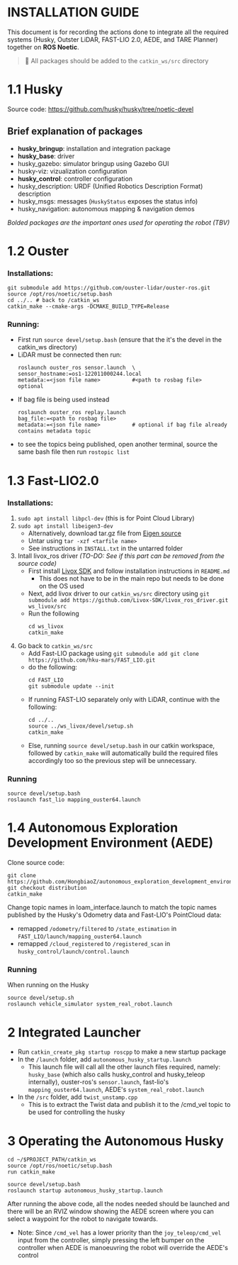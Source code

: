 # INSTALLATION GUIDE

This document is for recording the actions done to integrate all the required systems (Husky, Outster LiDAR, FAST-LIO 2.0, AEDE, and TARE Planner) together on **ROS Noetic**.
> 📘 All packages should be added to the `catkin_ws/src` directory


1.1 Husky
=========

Source code: https://github.com/husky/husky/tree/noetic-devel

## Brief explanation of packages

- **husky_bringup**: installation and integration package
- **husky_base**: driver
- husky_gazebo: simulator bringup using Gazebo GUI
- husky-viz: vizualization configuration
- **husky_control**: controller configuration
- husky_description: URDF (Unified Robotics Description Format) description
- husky_msgs: messages (`HuskyStatus` exposes the status info)
- husky_navigation: autonomous mapping & navigation demos

*Bolded packages are the important ones used for operating the robot (TBV)*


1.2 Ouster
======================

### Installations:

```
git submodule add https://github.com/ouster-lidar/ouster-ros.git
source /opt/ros/noetic/setup.bash
cd ../.. # back to /catkin_ws
catkin_make --cmake-args -DCMAKE_BUILD_TYPE=Release
```

### Running:

- First run `source devel/setup.bash` (ensure that the it's the devel in the catkin_ws directory)
- LiDAR must be connected then run:
    ```
    roslaunch ouster_ros sensor.launch  \
    sensor_hostname:=os1-122011000244.local
    metadata:=<json file name>          #<path to rosbag file>  optional
    ```
- If bag file is being used instead
    ```
    roslaunch ouster_ros replay.launch
    bag_file:=<path to rosbag file>
    metadata:=<json file name>          # optional if bag file already contains metadata topic
    ```
- to see the topics being published, open another terminal, source the same bash file then run `rostopic list`


1.3 Fast-LIO2.0
===============

### Installations:

1.  `sudo apt install libpcl-dev` (this is for Point Cloud Library)
2.  `sudo apt install libeigen3-dev`
    - Alternatively, download tar.gz file from [Eigen source](https://eigen.tuxfamily.org/index.php?title=Main_Page) 
    - Untar using `tar -xzf <tarfile name>`
    - See instructions in `INSTALL.txt` in the untarred folder
3. Intall livox_ros driver *(TO-DO: See if this part can be removed from the source code)*
    - First install [Livox SDK](https://github.com/Livox-SDK/Livox-SDK) and follow installation instructions in `README.md`
        - This does not have to be in the main repo but needs to be done on the OS used
    - Next, add livox driver to our `catkin_ws/src` directory using `git submodule add https://github.com/Livox-SDK/livox_ros_driver.git ws_livox/src`
    - Run the following
        ```
        cd ws_livox
        catkin_make
        ```
4. Go back to `catkin_ws/src`
    - Add Fast-LIO package using `git submodule add git clone https://github.com/hku-mars/FAST_LIO.git`
    - do the following:
        ```
        cd FAST_LIO
        git submodule update --init
        ```
    - If running FAST-LIO separately only with LiDAR, continue with the following:
        ```
        cd ../..
        source ../ws_livox/devel/setup.sh
        catkin_make
        ```
    - Else, running `source devel/setup.bash` in our catkin workspace, followed by `catkin_make` will automatically build the required files accordingly too so the previous step will be unnecessary.

### Running

```
source devel/setup.bash
roslaunch fast_lio mapping_ouster64.launch
```


1.4 Autonomous Exploration Development Environment (AEDE)
=========================================================

Clone source code: 
```
git clone https://github.com/HongbiaoZ/autonomous_exploration_development_environment.git
git checkout distribution
catkin_make
```
Change topic names in loam_interface.launch to match the topic names published by the Husky's Odometry data and Fast-LIO's PointCloud data:
- remapped `/odometry/filtered` to `/state_estimation` in `FAST_LIO/launch/mapping_ouster64.launch`
- remapped `/cloud_registered` to `/registered_scan` in `husky_control/launch/control.launch`

### Running
When running on the Husky
```
source devel/setup.sh
roslaunch vehicle_simulator system_real_robot.launch
```

2 Integrated Launcher
=====================

- Run `catkin_create_pkg startup roscpp` to make a new startup package
- In the `/launch` folder, add `autonomous_husky_startup.launch`
    - This launch file will call all the other launch files required, namely: `husky_base` (which also calls husky_control and husky_teleop internally), ouster-ros's `sensor.launch`, fast-lio's `mapping_ouster64.launch`, AEDE's `system_real_robot.launch`
- In the `/src` folder, add `twist_unstamp.cpp`
    - This is to extract the Twist data and publish it to the /cmd_vel topic to be used for controlling the husky

3 Operating the Autonomous Husky
================================

```
cd ~/$PROJECT_PATH/catkin_ws
source /opt/ros/noetic/setup.bash 
run catkin_make

source devel/setup.bash
roslaunch startup autonomous_husky_startup.launch
```
After running the above code, all the nodes needed should be launched and there will be an RVIZ window showing the AEDE screen where you can select a waypoint for the robot to navigate towards.
- Note: Since `/cmd_vel` has a lower priority than the `joy_teleop/cmd_vel` input from the controller, simply pressing the left bumper on the controller when AEDE is manoeuvring the robot will override the AEDE's control